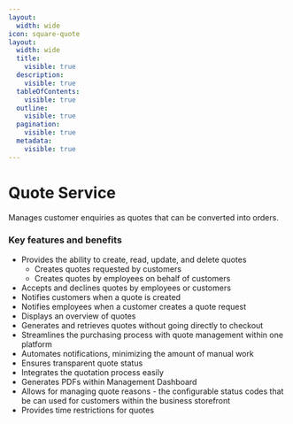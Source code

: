 ```yaml
---
layout:
  width: wide
icon: square-quote
layout:
  width: wide
  title:
    visible: true
  description:
    visible: true
  tableOfContents:
    visible: true
  outline:
    visible: true
  pagination:
    visible: true
  metadata:
    visible: true
---
```


# Quote Service

Manages customer enquiries as quotes that can be converted into orders.

### Key features and benefits

* Provides the ability to create, read, update, and delete quotes
  * Creates quotes requested by customers
  * Creates quotes by employees on behalf of customers
* Accepts and declines quotes by employees or customers
* Notifies customers when a quote is created
* Notifies employees when a customer creates a quote request
* Displays an overview of quotes
* Generates and retrieves quotes without going directly to checkout
* Streamlines the purchasing process with quote management within one platform
* Automates notifications, minimizing the amount of manual work
* Ensures transparent quote status
* Integrates the quotation process easily
* Generates PDFs within Management Dashboard
* Allows for managing quote reasons - the configurable status codes that be can used for customers within the business storefront
* Provides time restrictions for quotes&#x20;
